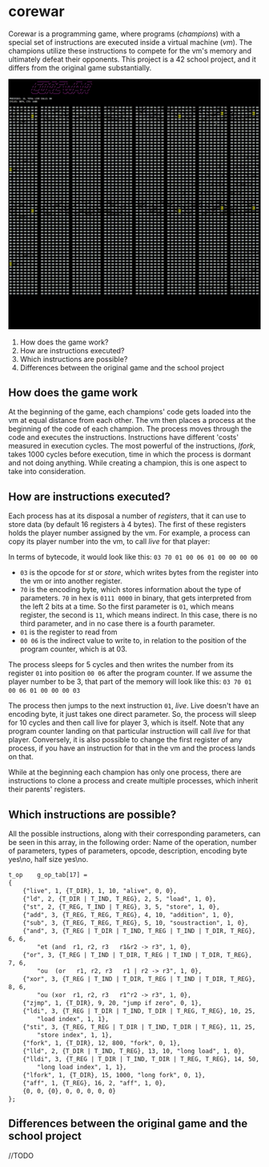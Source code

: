 # corewar
Corewar is a programming game, where programs (*champions*) with a special set of instructions are executed inside a virtual machine (*vm*).
The champions utilize these instructions to compete for the vm's memory and ultimately defeat their opponents.
This project is a 42 school project, and it differs from the original game substantially.

![Progress](https://github.com/yunusabd/corewar/raw/master/resources/Debug.gif "Progress")

1. How does the game work?
2. How are instructions executed?
3. Which instructions are possible?
4. Differences between the original game and the school project

## How does the game work

At the beginning of the game, each champions' code gets loaded into the vm at equal distance from each other. The vm then places a process at the beginning of the code of each champion. The process moves through the code and executes the instructions. Instructions have different 'costs' measured in execution cycles. The most powerful of the instructions, *lfork*, takes 1000 cycles before execution, time in which the process is dormant and not doing anything. While creating a champion, this is one aspect to take into consideration.

## How are instructions executed?

Each process has at its disposal a number of *registers*, that it can use to store data (by default 16 registers à 4 bytes). The first of these registers holds the player number assigned by the vm. For example, a process can copy its player number into the vm, to call *live* for that player:

In terms of bytecode, it would look like this: ```03 70 01 00 06 01 00 00 00 00```
- ```03``` is the opcode for *st* or *store*, which writes bytes from the register into the vm or into another register.
- ```70``` is the encoding byte, which stores information about the type of parameters. ```70``` in hex is ```0111 0000``` in binary, that gets interpreted from the left 2 bits at a time. So the first parameter is ```01```, which means register, the second is ```11```, which means indirect. In this case, there is no third parameter, and in no case there is a fourth parameter.
- ```01``` is the register to read from
- ```00 06``` is the indirect value to write to, in relation to the position of the program counter, which is at 03.

The process sleeps for 5 cycles and then writes the number from its register ```01``` into position ```00 06``` after the program counter. If we assume the player number to be 3, that part of the memory will look like this: ```03 70 01 00 06 01 00 00 00 03```

The process then jumps to the next instruction ```01```, *live*. Live doesn't have an encoding byte, it just takes one direct parameter. So, the process will sleep for 10 cycles and then call live for player 3, which is itself. Note that any program counter landing on that particular instruction will call *live* for that player. Conversely, it is also possible to change the first register of any process, if you have an instruction for that in the vm and the process lands on that.

While at the beginning each champion has only one process, there are instructions to clone a process and create multiple processes, which inherit their parents' registers.

## Which instructions are possible?

All the possible instructions, along with their corresponding parameters, can be seen in this array, in the following order:
Name of the operation, number of parameters, types of parameters, opcode, description, encoding byte yes\no, half size yes\no.

```
t_op    g_op_tab[17] =
{
    {"live", 1, {T_DIR}, 1, 10, "alive", 0, 0},
    {"ld", 2, {T_DIR | T_IND, T_REG}, 2, 5, "load", 1, 0},
    {"st", 2, {T_REG, T_IND | T_REG}, 3, 5, "store", 1, 0},
    {"add", 3, {T_REG, T_REG, T_REG}, 4, 10, "addition", 1, 0},
    {"sub", 3, {T_REG, T_REG, T_REG}, 5, 10, "soustraction", 1, 0},
    {"and", 3, {T_REG | T_DIR | T_IND, T_REG | T_IND | T_DIR, T_REG}, 6, 6,
        "et (and  r1, r2, r3   r1&r2 -> r3", 1, 0},
    {"or", 3, {T_REG | T_IND | T_DIR, T_REG | T_IND | T_DIR, T_REG}, 7, 6,
        "ou  (or   r1, r2, r3   r1 | r2 -> r3", 1, 0},
    {"xor", 3, {T_REG | T_IND | T_DIR, T_REG | T_IND | T_DIR, T_REG}, 8, 6,
        "ou (xor  r1, r2, r3   r1^r2 -> r3", 1, 0},
    {"zjmp", 1, {T_DIR}, 9, 20, "jump if zero", 0, 1},
    {"ldi", 3, {T_REG | T_DIR | T_IND, T_DIR | T_REG, T_REG}, 10, 25,
        "load index", 1, 1},
    {"sti", 3, {T_REG, T_REG | T_DIR | T_IND, T_DIR | T_REG}, 11, 25,
        "store index", 1, 1},
    {"fork", 1, {T_DIR}, 12, 800, "fork", 0, 1},
    {"lld", 2, {T_DIR | T_IND, T_REG}, 13, 10, "long load", 1, 0},
    {"lldi", 3, {T_REG | T_DIR | T_IND, T_DIR | T_REG, T_REG}, 14, 50,
        "long load index", 1, 1},
    {"lfork", 1, {T_DIR}, 15, 1000, "long fork", 0, 1},
    {"aff", 1, {T_REG}, 16, 2, "aff", 1, 0},
    {0, 0, {0}, 0, 0, 0, 0, 0}
};
```

## Differences between the original game and the school project
//TODO

